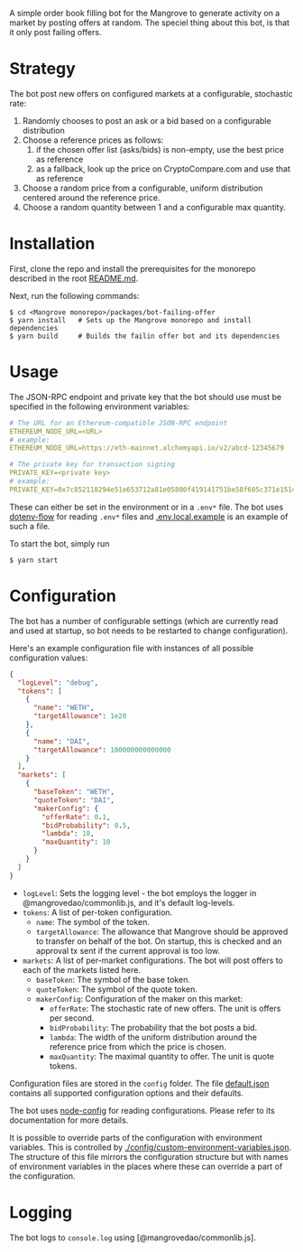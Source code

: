 A simple order book filling bot for the Mangrove to generate activity on a market by posting offers at random.
The speciel thing about this bot, is that it only post failing offers.

# Strategy

The bot post new offers on configured markets at a configurable, stochastic rate:

1. Randomly chooses to post an ask or a bid based on a configurable distribution
2. Choose a reference prices as follows:
   1. if the chosen offer list (asks/bids) is non-empty, use the best price as reference
   2. as a fallback, look up the price on CryptoCompare.com and use that as reference
3. Choose a random price from a configurable, uniform distribution centered around the reference price.
4. Choose a random quantity between 1 and a configurable max quantity.

# Installation

First, clone the repo and install the prerequisites for the monorepo described in the root [README.md](../../README.md).

Next, run the following commands:

```shell
$ cd <Mangrove monorepo>/packages/bot-failing-offer
$ yarn install   # Sets up the Mangrove monorepo and install dependencies
$ yarn build     # Builds the failin offer bot and its dependencies
```

# Usage

The JSON-RPC endpoint and private key that the bot should use must be specified in the following environment variables:

```yaml
# The URL for an Ethereum-compatible JSON-RPC endpoint
ETHEREUM_NODE_URL=<URL>
# example:
ETHEREUM_NODE_URL=https://eth-mainnet.alchemyapi.io/v2/abcd-12345679

# The private key for transaction signing
PRIVATE_KEY=<private key>
# example:
PRIVATE_KEY=0x7c852118294e51e653712a81e05800f419141751be58f605c371e15141b007a6
```

These can either be set in the environment or in a `.env*` file. The bot uses [dotenv-flow](https://github.com/kerimdzhanov/dotenv-flow) for reading `.env*` files and [.env.local.example](.env.local.example) is an example of such a file.

To start the bot, simply run

```shell
$ yarn start
```

# Configuration

The bot has a number of configurable settings (which are currently read and used at startup, so bot needs to be restarted to change configuration).

Here's an example configuration file with instances of all possible configuration values:

```json
{
  "logLevel": "debug",
  "tokens": [
    {
      "name": "WETH",
      "targetAllowance": 1e20
    },
    {
      "name": "DAI",
      "targetAllowance": 100000000000000
    }
  ],
  "markets": [
    {
      "baseToken": "WETH",
      "quoteToken": "DAI",
      "makerConfig": {
        "offerRate": 0.1,
        "bidProbability": 0.5,
        "lambda": 10,
        "maxQuantity": 10
      }
    }
  ]
}
```

- `logLevel`: Sets the logging level - the bot employs the logger in @mangrovedao/commonlib.js, and it's default log-levels.
- `tokens`: A list of per-token configuration.
  - `name`: The symbol of the token.
  - `targetAllowance`: The allowance that Mangrove should be approved to transfer on behalf of the bot. On startup, this is checked and an approval tx sent if the current approval is too low.
- `markets`: A list of per-market configurations. The bot will post offers to each of the markets listed here.
  - `baseToken`: The symbol of the base token.
  - `quoteToken`: The symbol of the quote token.
  - `makerConfig`: Configuration of the maker on this market:
    - `offerRate`: The stochastic rate of new offers. The unit is offers per second.
    - `bidProbability`: The probability that the bot posts a bid.
    - `lambda`: The width of the uniform distribution around the reference price from which the price is chosen.
    - `maxQuantity`: The maximal quantity to offer. The unit is quote tokens.

Configuration files are stored in the `config` folder. The file [default.json](config/default.json) contains all supported configuration options and their defaults.

The bot uses [node-config](https://github.com/lorenwest/node-config) for reading configurations. Please refer to its documentation for more details.

It is possible to override parts of the configuration with environment variables. This is controlled by [./config/custom-environment-variables.json](./config/custom-environment-variables.json). The structure of this file mirrors the configuration structure but with names of environment variables in the places where these can override a part of the configuration.

# Logging

The bot logs to `console.log` using [@mangrovedao/commonlib.js].
